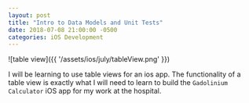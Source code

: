 ```yaml
---
layout: post
title: "Intro to Data Models and Unit Tests"
date: 2018-07-08 21:00:00 -0500
categories: iOS Development 
---
```


![table view]({{ '/assets/ios/july/tableView.png' }}) 

I will be learning to use table views for an ios app. The functionality of a table view is exactly what I will need to learn to build the `Gadolinium Calculator` iOS app for my work at the hospital.  
